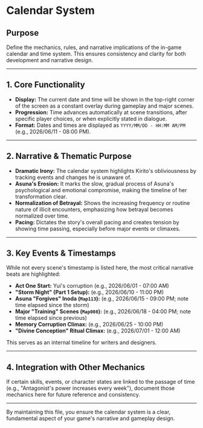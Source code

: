 # Calendar System

## Purpose
Define the mechanics, rules, and narrative implications of the in-game calendar and time system. This ensures consistency and clarity for both development and narrative design.

---

## 1. Core Functionality
- **Display:** The current date and time will be shown in the top-right corner of the screen as a constant overlay during gameplay and major scenes.
- **Progression:** Time advances automatically at scene transitions, after specific player choices, or when explicitly stated in dialogue.
- **Format:** Dates and times are displayed as `YYYY/MM/DD - HH:MM AM/PM` (e.g., 2026/06/11 - 08:00 PM).

---

## 2. Narrative & Thematic Purpose
- **Dramatic Irony:** The calendar system highlights Kirito's obliviousness by tracking events and changes he is unaware of.
- **Asuna's Erosion:** It marks the slow, gradual process of Asuna's psychological and emotional compromise, making the timeline of her transformation clear.
- **Normalization of Betrayal:** Shows the increasing frequency or routine nature of illicit encounters, emphasizing how betrayal becomes normalized over time.
- **Pacing:** Dictates the story's overall pacing and creates tension by showing time passing, especially before major events or climaxes.

---

## 3. Key Events & Timestamps
While not every scene's timestamp is listed here, the most critical narrative beats are highlighted:
- **Act One Start:** Yui's corruption (e.g., 2026/06/01 - 07:00 AM)
- **"Storm Night" (Part 1 Setup):** (e.g., 2026/06/10 - 11:00 PM)
- **Asuna "Forgives" Inoda (`Map113`):** (e.g., 2026/06/15 - 09:00 PM; note time elapsed since the storm)
- **Major "Training" Scenes (`Map008`):** (e.g., 2026/06/18 - 04:00 PM; note time elapsed since previous)
- **Memory Corruption Climax:** (e.g., 2026/06/25 - 10:00 PM)
- **"Divine Conception" Ritual Climax:** (e.g., 2026/07/01 - 12:00 AM)

This serves as an internal timeline for writers and designers.

---

## 4. Integration with Other Mechanics
If certain skills, events, or character states are linked to the passage of time (e.g., "Antagonist's power increases every week"), document those mechanics here for future reference and consistency.

---

By maintaining this file, you ensure the calendar system is a clear, fundamental aspect of your game's narrative and gameplay design.
